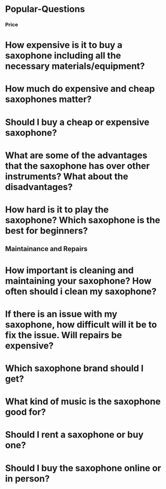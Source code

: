 # Popular-Questions

### Price

# How expensive is it to buy a saxophone including all the necessary materials/equipment?

# How much do expensive and cheap saxophones matter?

# Should I buy a cheap or expensive saxophone?



# What are some of the advantages that the saxophone has over other instruments? What about the disadvantages?

# How hard is it to play the saxophone? Which saxophone is the best for beginners?

## Maintainance and Repairs

# How important is cleaning and maintaining your saxophone? How often should i clean my saxophone?

# If there is an issue with my saxophone, how difficult will it be to fix the issue. Will repairs be expensive?

# Which saxophone brand should I get?

# What kind of music is the saxophone good for? 

# Should I rent a saxophone or buy one?

# Should I buy the saxophone online or in person?
